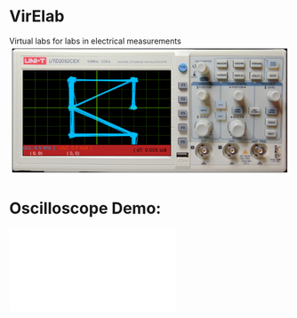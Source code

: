 # VirElab
Virtual labs for labs in electrical measurements
![square Lissajous curve](Demo/output_14_1.png)

# Oscilloscope Demo:
![oscilloscope notebook](Demo/OsciDemo.md)
